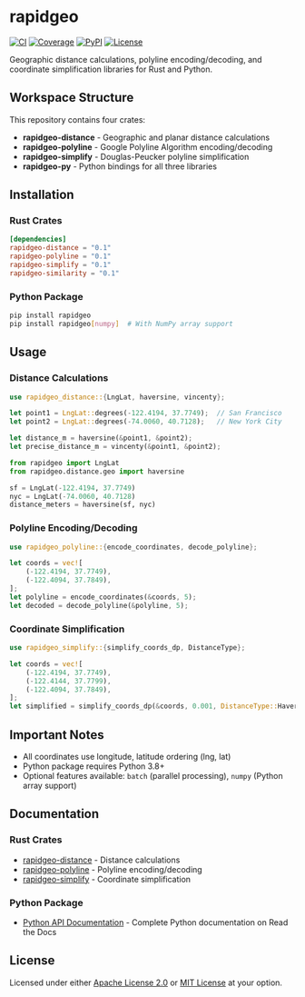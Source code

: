 # rapidgeo

[![CI](https://github.com/gaker/rapidgeo/workflows/CI/badge.svg)](https://github.com/gaker/rapidgeo/actions)
[![Coverage](https://codecov.io/gh/gaker/rapidgeo/branch/main/graph/badge.svg)](https://codecov.io/gh/gaker/rapidgeo)
[![PyPI](https://img.shields.io/pypi/v/rapidgeo.svg)](https://pypi.org/project/rapidgeo/)
[![License](https://img.shields.io/badge/license-MIT%20OR%20Apache--2.0-blue.svg)](LICENSE-APACHE)

Geographic distance calculations, polyline encoding/decoding, and coordinate simplification libraries for Rust and Python.

## Workspace Structure

This repository contains four crates:

- **rapidgeo-distance** - Geographic and planar distance calculations
- **rapidgeo-polyline** - Google Polyline Algorithm encoding/decoding
- **rapidgeo-simplify** - Douglas-Peucker polyline simplification
- **rapidgeo-py** - Python bindings for all three libraries

## Installation

### Rust Crates

```toml
[dependencies]
rapidgeo-distance = "0.1"
rapidgeo-polyline = "0.1"
rapidgeo-simplify = "0.1"
rapidgeo-similarity = "0.1"
```

### Python Package

```bash
pip install rapidgeo
pip install rapidgeo[numpy]  # With NumPy array support
```

## Usage

### Distance Calculations

```rust
use rapidgeo_distance::{LngLat, haversine, vincenty};

let point1 = LngLat::degrees(-122.4194, 37.7749);  // San Francisco
let point2 = LngLat::degrees(-74.0060, 40.7128);   // New York City

let distance_m = haversine(&point1, &point2);
let precise_distance_m = vincenty(&point1, &point2);
```

```python
from rapidgeo import LngLat
from rapidgeo.distance.geo import haversine

sf = LngLat(-122.4194, 37.7749)
nyc = LngLat(-74.0060, 40.7128)
distance_meters = haversine(sf, nyc)
```

### Polyline Encoding/Decoding

```rust
use rapidgeo_polyline::{encode_coordinates, decode_polyline};

let coords = vec![
    (-122.4194, 37.7749),
    (-122.4094, 37.7849),
];
let polyline = encode_coordinates(&coords, 5);
let decoded = decode_polyline(&polyline, 5);
```

### Coordinate Simplification

```rust
use rapidgeo_simplify::{simplify_coords_dp, DistanceType};

let coords = vec![
    (-122.4194, 37.7749),
    (-122.4144, 37.7799),
    (-122.4094, 37.7849),
];
let simplified = simplify_coords_dp(&coords, 0.001, DistanceType::Haversine);
```

## Important Notes

- All coordinates use longitude, latitude ordering (lng, lat)
- Python package requires Python 3.8+
- Optional features available: `batch` (parallel processing), `numpy` (Python array support)

## Documentation

### Rust Crates
- [rapidgeo-distance](https://docs.rs/rapidgeo-distance) - Distance calculations
- [rapidgeo-polyline](https://docs.rs/rapidgeo-polyline) - Polyline encoding/decoding  
- [rapidgeo-simplify](https://docs.rs/rapidgeo-simplify) - Coordinate simplification

### Python Package
- [Python API Documentation](https://rapidgeo.readthedocs.io/) - Complete Python documentation on Read the Docs

## License

Licensed under either [Apache License 2.0](LICENSE-APACHE) or [MIT License](LICENSE-MIT) at your option.